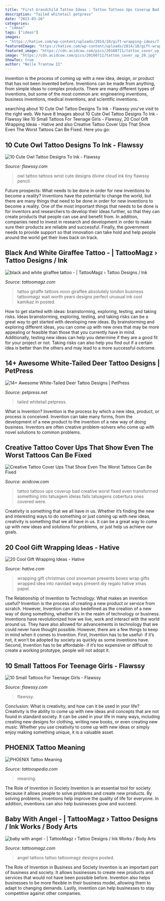 ```yaml
---
title: "First Grandchild Tattoo Ideas : Tattoo Tattoos Ups Coverup Bad Creative Worst Fixed Even Transformed Something Into Tatuagem Ideias Fails Tatuagens Cobertura Ones Covered Were"
description: "Tailed whitetail petpress"
date: "2023-03-26"
categories:
- "ideas"
tags: ["ideas"]
images:
- "https://hative.com/wp-content/uploads/2014/10/gift-wrapping-ideas/7-cool-gift-wrapping-ideas.jpg"
featuredImage: "https://hative.com/wp-content/uploads/2014/10/gift-wrapping-ideas/7-cool-gift-wrapping-ideas.jpg"
featured_image: "https://cdn.acidcow.com/pics/20160711/tattoo_cover_up_20.jpg"
image: "https://cdn.acidcow.com/pics/20160711/tattoo_cover_up_20.jpg"
ShowToc: true
author: "Nelle Trantow II"
---
```



Invention is the process of coming up with a new idea, design, or product that has not been invented before. Inventions can be made from anything, from simple ideas to complex products. There are many different types of inventions, but some of the most common are: engineering inventions, business inventions, medical inventions, and scientific inventions.

	

		
searching about 10 Cute Owl Tattoo Designs To Ink - Flawssy you've visit to the right web. We have 8 Images about 10 Cute Owl Tattoo Designs To Ink - Flawssy like 10 Small Tattoos For Teenage Girls - Flawssy, 20 Cool Gift Wrapping Ideas - Hative and also Creative Tattoo Cover Ups That Show Even The Worst Tattoos Can Be Fixed. Here you go:
		
    
## 10 Cute Owl Tattoo Designs To Ink - Flawssy

<img loading=lazy src="http://flawssy.com/wp-content/uploads/2016/06/Small-Owl-Wrist-Tattoo.jpg" onerror="this.onerror=null;this.src='https://tse3.mm.bing.net/th?id=OIP.Wwm7HpvlZIsTaDMmCyFrTQHaMZ&amp;pid=15.1';" alt="10 Cute Owl Tattoo Designs To Ink - Flawssy">

_Source: flawssy.com_

>owl tattoo tattoos wrist cute designs divine cloud ink tiny flawssy pencil. 

	

Future prospects: What needs to be done in order for new inventions to become a reality?
Inventions have the potential to change the world, but there are many things that need to be done in order for new inventions to become a reality. One of the most important things that needs to be done is for inventors and researchers to develop their ideas further, so that they can create products that people can use and benefit from. In addition, companies need to invest in research and development in order to make sure their products are reliable and successful. Finally, the government needs to provide support so that innovation can take hold and help people around the world get their lives back on track.

    
## Black And White Giraffee Tattoo - | TattooMagz › Tattoo Designs / Ink

<img loading=lazy src="https://tattoomagz.com/wp-content/uploads/2014/08/black-and-white-giraffee-tattoo.jpg" onerror="this.onerror=null;this.src='https://tse3.mm.bing.net/th?id=OIP.L7OVH19xqZrJiuB7daibKAHaVH&amp;pid=15.1';" alt="black and white giraffee tattoo - | TattooMagz › Tattoo Designs / Ink">

_Source: tattoomagz.com_

>tattoo giraffe tattoos noon giraffee absolutely london business tattoomagz wait worth years designs perfect unusual ink cool kamikaz ln posted. 

	

How to get started with ideas: brainstorming, exploring, testing, and taking risks.
Ideas brainstorming, exploring, testing, and taking risks can be a great way to get started with developing new ideas. By brainstorming and exploring different ideas, you can come up with new ones that may be more appealing or feasible than those that you currently have in mind. Additionally, testing new ideas can help you determine if they are a good fit for your project or not. Taking risks can also help you find out if a certain idea is better than the others and may lead to a more successful outcome.

    
## 14+ Awesome White-Tailed Deer Tattoo Designs | PetPress

<img loading=lazy src="https://petpress.net/wp-content/uploads/2020/03/whitetail-deer-tattoo-1.jpg" onerror="this.onerror=null;this.src='https://tse1.mm.bing.net/th?id=OIP.w1sZsRSkoq5DYWEYvbnlrgHaHz&amp;pid=15.1';" alt="14+ Awesome White-Tailed Deer Tattoo Designs | PetPress">

_Source: petpress.net_

>tailed whitetail petpress. 

	

What is Invention?
Invention is the process by which a new idea, product, or process is conceived. Invention can take many forms, from the development of a new product to the invention of a new way of doing business. Inventors are often creative problem-solvers who come up with novel solutions to common problems.

    
## Creative Tattoo Cover Ups That Show Even The Worst Tattoos Can Be Fixed

<img loading=lazy src="https://cdn.acidcow.com/pics/20160711/tattoo_cover_up_20.jpg" onerror="this.onerror=null;this.src='https://tse1.mm.bing.net/th?id=OIP.QUUa_rt_WtZaOi9EPdB29gHaHa&amp;pid=15.1';" alt="Creative Tattoo Cover Ups That Show Even The Worst Tattoos Can Be Fixed">

_Source: acidcow.com_

>tattoo tattoos ups coverup bad creative worst fixed even transformed something into tatuagem ideias fails tatuagens cobertura ones covered were. 

	

Creativity is something that we all have in us. Whether it’s finding the new and interesting ways to do something or just coming up with new ideas, creativity is something that we all have in us. It can be a great way to come up with new ideas and solutions for problems, or just help us achieve our goals.

    
## 20 Cool Gift Wrapping Ideas - Hative

<img loading=lazy src="https://hative.com/wp-content/uploads/2014/10/gift-wrapping-ideas/7-cool-gift-wrapping-ideas.jpg" onerror="this.onerror=null;this.src='https://tse2.mm.bing.net/th?id=OIP.FCGR5qcVwaA-UGUQzGBzGgHaM2&amp;pid=15.1';" alt="20 Cool Gift Wrapping Ideas - Hative">

_Source: hative.com_

>wrapping gift christmas cool snowman presents boxes wrap gifts wrapped idea into navidad ways present diy regalo hative xmas papel. 

	

The Relationship of Invention to Technology: What makes an invention useful?
Invention is the process of creating a new product or service from scratch. However, Invention can also bedefined as the creation of a new way of doing something, whether it’s in the realm of technology or business. Inventions have revolutionized how we live, work and interact with the world around us. They have also allowed for advancements in technology that we could never have thought possible. 
However, there are a few things to keep in mind when it comes to Invention. First, Invention has to be useful- if it’s not, it won’t be adopted by society as quickly as some inventions have. Second, Invention has to be affordable- if it’s too expensive or difficult to create a working prototype, people will not adopt it.

    
## 10 Small Tattoos For Teenage Girls - Flawssy

<img loading=lazy src="http://flawssy.com/wp-content/uploads/2016/06/small-girls-womens-tattoos.jpg" onerror="this.onerror=null;this.src='https://tse3.mm.bing.net/th?id=OIP.icCa1qJyfx1RYb1hA4aHfQHaJ4&amp;pid=15.1';" alt="10 Small Tattoos For Teenage Girls - Flawssy">

_Source: flawssy.com_

>flawssy. 

	

Conclusion: What is creativity, and how can it be used in your life?
Creativity is the ability to come up with new ideas and concepts that are not found in standard society. It can be used in your life in many ways, including creating new designs for clothing, writing new books, or even creating new music. Whether you use creativity to come up with new ideas or simply enjoy making something unique, it is a valuable asset.

    
## PHOENIX Tattoo Meaning

<img loading=lazy src="http://tattoospedia.com/wp-content/uploads/2016/03/Phoenix-Tattoo-Meaning-3.jpg" onerror="this.onerror=null;this.src='https://tse3.mm.bing.net/th?id=OIP.urZ6uIy-oH5iyNllYSc7ngHaFj&amp;pid=15.1';" alt="PHOENIX Tattoo Meaning">

_Source: tattoospedia.com_

>meaning. 

	

The Role of Invention in Society
Invention is an essential tool for society because it allows people to solve problems and create new products. By solving problems, inventions help improve the quality of life for everyone. In addition, inventions can also help businesses grow and succeed.

    
## Baby With Angel - | TattooMagz › Tattoo Designs / Ink Works / Body Arts

<img loading=lazy src="https://tattoomagz.com/wp-content/uploads/2014/05/baby-with-angel1-612x900.jpg" onerror="this.onerror=null;this.src='https://tse4.mm.bing.net/th?id=OIP.NW4teEvhyPCTlbrQpsIVbgHaK5&amp;pid=15.1';" alt="baby with angel - | TattooMagz › Tattoo Designs / Ink Works / Body Arts">

_Source: tattoomagz.com_

>angel tattoos tattoo tattoomagz designs posted. 

	

The Role of Invention in Business and Society
Invention is an important part of business and society. It allows businesses to create new products and services that would not have been possible before. Invention also helps businesses to be more flexible in their business model, allowing them to adapt to changing demands. Lastly, invention can help businesses to stay competitive against other companies.

